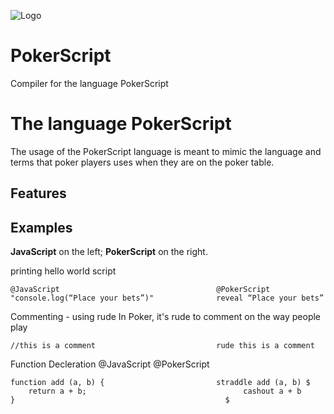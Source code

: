 ![Logo](https://raw.githubcontent.com/naratheman/PokerScript/main/docs/PokerScript#1.png)

# PokerScript
Compiler for the language PokerScript 


# The language PokerScript

The usage of the PokerScript language is meant to mimic the language and terms that poker players uses when they are on the poker table.  

## Features

## Examples
**JavaScript** on the left; **PokerScript** on the right.

printing hello world script
```
@JavaScript                                   @PokerScript
"console.log(“Place your bets”)"              reveal “Place your bets”
```
Commenting - using rude 
In Poker, it's rude to comment on the way people play
```
//this is a comment                           rude this is a comment
```

Function Decleration
@JavaScript                                   @PokerScript
```
function add (a, b) {                         straddle add (a, b) $
    return a + b;                                   cashout a + b
}	                                            $                                             
```                                             
